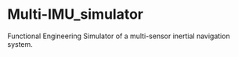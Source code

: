 # Multi-IMU_simulator
Functional Engineering Simulator of a multi-sensor inertial navigation system.
